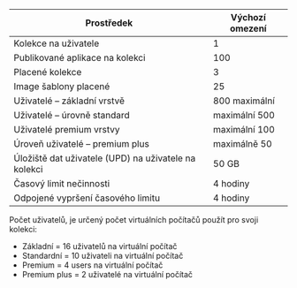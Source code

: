 
| Prostředek | Výchozí omezení |
| --- | --- |
| Kolekce na uživatele |1 |
| Publikované aplikace na kolekci |100 |
| Placené kolekce |3 |
| Image šablony placené |25 |
| Uživatelé – základní vrstvě |800 maximální |
| Uživatelé – úrovně standard |maximální 500 |
| Uživatelé premium vrstvy |maximální 100 |
| Úroveň uživatelé – premium plus |maximálně 50 |
| Úložiště dat uživatele (UPD) na uživatele na kolekci |50 GB |
| Časový limit nečinnosti |4 hodiny |
| Odpojené vypršení časového limitu |4 hodiny |

Počet uživatelů, je určený počet virtuálních počítačů použít pro svoji kolekci:

* Základní = 16 uživatelů na virtuální počítač
* Standardní = 10 uživateli na virtuální počítač
* Premium = 4 users na virtuální počítač
* Premium plus = 2 uživatelé na virtuální počítač

